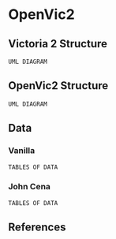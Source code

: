 # OpenVic2 <Document Name>

## Victoria 2 Structure

```UML DIAGRAM```

## OpenVic2 Structure

```UML DIAGRAM```

## Data

### Vanilla

```TABLES OF DATA```

### John Cena

```TABLES OF DATA```

## References
